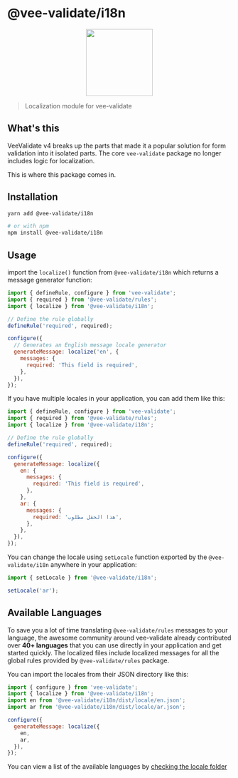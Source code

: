 # @vee-validate/i18n

<p align="center">
  <a href="https://vee-validate.logaretm.com/v4/guide/i18n" target="_blank">
    <img width="150" src="https://github.com/logaretm/vee-validate/blob/main/logo.png">
  </a>
</p>

> Localization module for vee-validate

## What's this

VeeValidate v4 breaks up the parts that made it a popular solution for form validation into it isolated parts. The core `vee-validate` package no longer includes logic for localization.

This is where this package comes in.

## Installation

```bash
yarn add @vee-validate/i18n

# or with npm
npm install @vee-validate/i18n
```

## Usage

import the `localize()` function from `@vee-validate/i18n` which returns a message generator function:

```js
import { defineRule, configure } from 'vee-validate';
import { required } from '@vee-validate/rules';
import { localize } from '@vee-validate/i18n';

// Define the rule globally
defineRule('required', required);

configure({
  // Generates an English message locale generator
  generateMessage: localize('en', {
    messages: {
      required: 'This field is required',
    },
  }),
});
```

If you have multiple locales in your application, you can add them like this:

```js
import { defineRule, configure } from 'vee-validate';
import { required } from '@vee-validate/rules';
import { localize } from '@vee-validate/i18n';

// Define the rule globally
defineRule('required', required);

configure({
  generateMessage: localize({
    en: {
      messages: {
        required: 'This field is required',
      },
    },
    ar: {
      messages: {
        required: 'هذا الحقل مطلوب',
      },
    },
  }),
});
```

You can change the locale using `setLocale` function exported by the `@vee-validate/i18n` anywhere in your application:

```js
import { setLocale } from '@vee-validate/i18n';

setLocale('ar');
```

## Available Languages

To save you a lot of time translating `@vee-validate/rules` messages to your language, the awesome community around vee-validate already contributed over **40+ languages** that you can use directly in your application and get started quickly. The localized files include localized messages for all the global rules provided by `@vee-validate/rules` package.

You can import the locales from their JSON directory like this:

```js
import { configure } from 'vee-validate';
import { localize } from '@vee-validate/i18n';
import en from '@vee-validate/i18n/dist/locale/en.json';
import ar from '@vee-validate/i18n/dist/locale/ar.json';

configure({
  generateMessage: localize({
    en,
    ar,
  }),
});
```

You can view a list of the available languages by [checking the locale folder](https://github.com/logaretm/vee-validate/tree/main/packages/i18n/src/locale)

